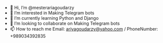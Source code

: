 - 👋 Hi, I’m @mesterariagoudarzy
- 👀 I’m interested in Making Telegram bots
- 🌱 I’m currently learning Python and Django
- 💞️ I’m looking to collaborate on Making Telegram bots
- 📫 How to reach me Email: ariyagoudarzy@yahoo.com / PhoneNumber: +989034392835

<!---
mesterariagoudarzy/mesterariagoudarzy is a ✨ special ✨ repository because its `README.md` (this file) appears on your GitHub profile.
You can click the Preview link to take a look at your changes.
--->
